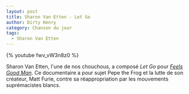 ```yaml
---
layout: post
title: Sharon Van Etten - Let Go
author: Dirty Henry
category: Chanson du jour
tags:
  - Sharon Van Etten
---
```


{% youtube fwv_vW3n8z0 %}

Sharon Van Etten, l'une de nos chouchous, a composé _Let Go_ pour [_Feels Good
Man_][1]. Ce documentaire a pour sujet Pepe the Frog et la lutte de son
créateur, Matt Furie, contre sa réappropriation par les mouvements suprémacistes
blancs.

[1]: https://www.feelsgoodmanfilm.com
